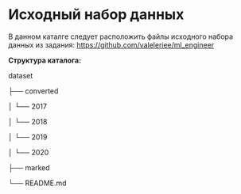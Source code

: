 # Исходный набор данных
В данном каталге следует расположить файлы исходного набора данных из задания:
https://github.com/valeleriee/ml_engineer

**Структура каталога:**

dataset

├── converted

│   └── 2017

│   └── 2018

│   └── 2019

│   └── 2020

├── marked

└── README.md
